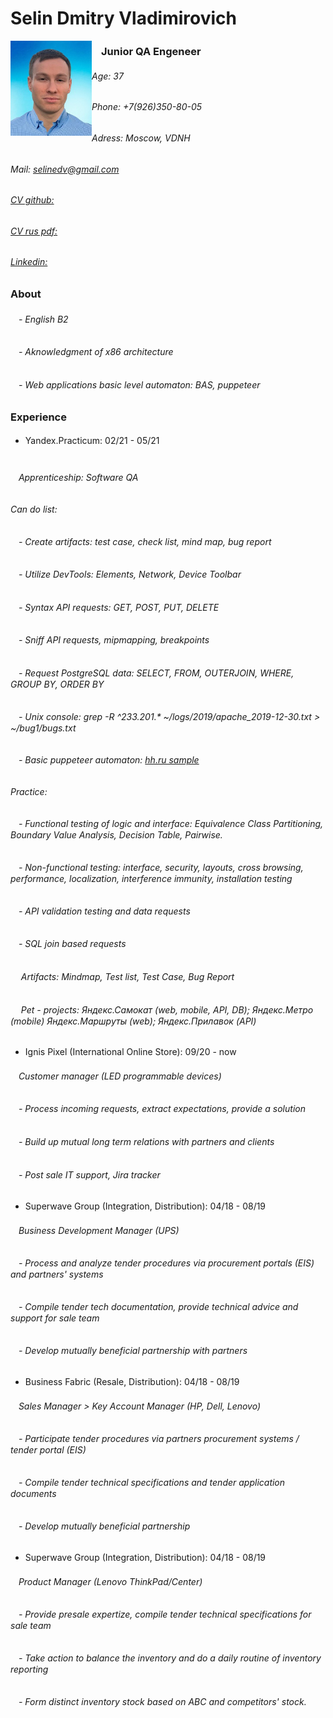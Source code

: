 
# Selin Dmitry Vladimirovich

<img align="left" src="https://raw.githubusercontent.com/Selinedv/selinedv.github.io/main/resumephoto.jpg"  alt="drawing" width="130">      

### ㅤJunior QA Engeneer 
######  Age: 37
######  Phone: +7(926)350-80-05
######  Adress: Moscow, VDNH
######  Mail: selinedv@gmail.com 
######  [CV github:](selinedv.github.io)
######  [CV rus pdf:](shorturl.at/btxRY)
######  [Linkedin:](linkedin.com/in/dmitry-selin-a71085211)

### About
######  ㅤ- English B2
######  ㅤ- Aknowledgment of x86 architecture
######  ㅤ- Web applications basic level automaton: BAS, puppeteer

### Experience
-  Yandex.Practicum: 02/21 - 05/21    ㅤㅤㅤㅤㅤㅤㅤㅤㅤㅤㅤㅤㅤㅤㅤㅤㅤㅤㅤㅤㅤ ㅤ
###### ㅤApprenticeship: Software QA 
######   Can do list:
######  ㅤ- Create artifacts: test case, check list, mind map, bug report
######  ㅤ- Utilize DevTools: Elements, Network, Device Toolbar
######  ㅤ- Syntax API requests: GET, POST, PUT, DELETE
######  ㅤ- Sniff API requests, mipmapping, breakpoints
######  ㅤ- Request PostgreSQL data: SELECT, FROM, OUTERJOIN, WHERE, GROUP BY, ORDER BY
######  ㅤ- Unix console: grep -R ^233.201.* ~/logs/2019/apache_2019-12-30.txt > ~/bug1/bugs.txt
######  ㅤ- Basic puppeteer automaton: [hh.ru sample](https://youtu.be/hSY4BcvlmOI)ㅤ
######  Practice:
######  ㅤ- Functional testing of logic and interface: Equivalence Class Partitioning, Boundary Value Analysis, Decision Table, Pairwise.
######  ㅤ- Non-functional testing: interface, security, layouts, cross browsing, performance, localization, interference immunity, installation testing
######  ㅤ- API validation testing and data requests
######  ㅤ- SQL join based requests
######   ㅤ Artifacts: Mindmap, Test list, Test Case, Bug Report 
######   ㅤ Pet - projects: Яндекс.Самокат (web, mobile, API, DB); Яндекс.Метро (mobile) Яндекс.Маршруты (web); Яндекс.Прилавок (API)

- Ignis Pixel (International Online Store): 09/20 - now
###### ㅤCustomer manager (LED programmable devices)
###### ㅤ- Process incoming requests, extract expectations, provide a solution
###### ㅤ- Build up mutual long term relations with partners and clients
###### ㅤ- Post sale IT support, Jira trackerㅤ

- Superwave Group (Integration, Distribution): 04/18 - 08/19
###### ㅤBusiness Development Manager (UPS)
###### ㅤ- Process and analyze tender procedures via procurement portals (EIS) and partners' systems
###### ㅤ- Compile tender tech documentation, provide technical advice and support for sale team
###### ㅤ- Develop mutually beneficial partnership with partners

- Business Fabric (Resale, Distribution): 04/18 - 08/19
###### ㅤSales Manager > Key Account Manager (HP, Dell, Lenovo)
###### ㅤ- Participate tender prоcedures via partners procurement systems / tender portal (EIS)
###### ㅤ- Compile tender technical specifications and tender application documents
###### ㅤ- Develop mutually beneficial partnership

- Superwave Group (Integration, Distribution): 04/18 - 08/19
###### ㅤProduct Manager (Lenovo ThinkPad/Center)
###### ㅤ- Provide presale expertize, compile tender technical specifications for sale team
###### ㅤ- Take action to balance the inventory and do a daily routine of inventory reporting
###### ㅤ- Form distinct inventory stock based on ABC and competitors' stock.

